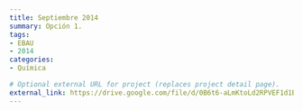 ```yaml
---
title: Septiembre 2014
summary: Opción 1.
tags:
- EBAU
- 2014
categories:
- Química

# Optional external URL for project (replaces project detail page).
external_link: https://drive.google.com/file/d/0B6t6-aLmKtoLd2RPVEF1d1B4SVU/view
---
```

